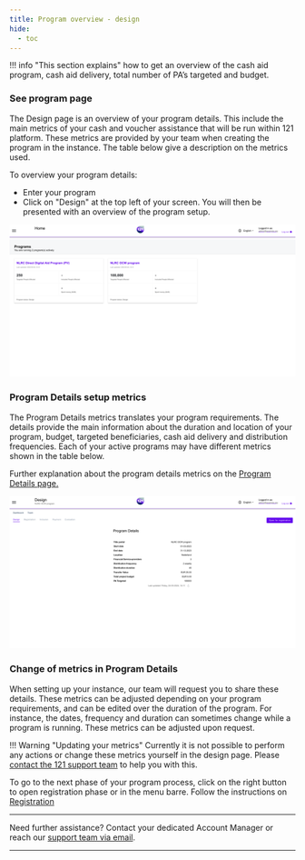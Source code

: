 ```yaml
---
title: Program overview - design
hide:
  - toc
---
```


!!! info "This section explains"
    how to get an overview of the cash aid program, cash aid delivery, total number of PA’s targeted and budget.

### See program page

The Design page is an overview of your program details. This include the main metrics of your cash and voucher assistance that will be run within 121 platform. These metrics are provided by your team when creating the program in the instance. The table below give a description on the metrics used.

To overview your program details:

- Enter your program
- Click on "Design" at the top left of your screen. You will then be presented with an overview of the program setup.

![Program Details Overview](https://raw.githubusercontent.com/global-121/121-platform/main/e2e/tests/__screenshots__/UserManualScreenshots/userManualScreenshots.spec.ts/ProgramOverview.png)

### Program Details setup metrics

The Program Details metrics translates your program requirements. The details provide the main information about the duration and location of your program, budget, targeted beneficiaries, cash aid delivery and distribution frequencies. Each of your active programs may have different metrics shown in the table below.

Further explanation about the program details metrics on the [Program Details page.](../design/read-change-design-details.md)

![Program Details](https://raw.githubusercontent.com/global-121/121-platform/main/e2e/tests/__screenshots__/UserManualScreenshots/userManualScreenshots.spec.ts/ProgramDetails.png)


### Change of metrics in Program Details

When setting up your instance, our team will request you to share these details. These metrics can be adjusted depending on your program requirements, and can be edited over the duration of the program. For instance, the dates, frequency and duration can sometimes change while a program is running. These metrics can be adjusted upon request.

!!! Warning "Updating your metrics"
    Currently it is not possible to perform any actions or change these metrics yourself in the design page. Please [contact the 121 support team](mailto:support@121.global) to help you with this.

To go to the next phase of your program process, click on the right button to open registration phase or in the menu barre.
Follow the instructions on [Registration](../registration/registration.md)

___
Need further assistance? Contact your dedicated Account Manager or reach our [support team via email](mailto:support@121.global).
___
